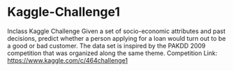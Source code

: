 # Kaggle-Challenge1
 Inclass Kaggle Challenge
 Given a set of socio-economic attributes and past decisions, predict whether a person applying for a loan would turn out to be a good or   bad customer. The data set is inspired by the PAKDD 2009 competition that was organized along the same theme.
 Competition Link: https://www.kaggle.com/c/464challenge1

